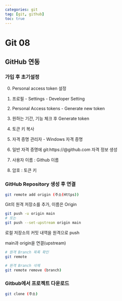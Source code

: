 ```yaml
---
categories: git
tag: [git, github]
toc: true
---
```

# Git 08



## GitHub 연동

### 가입 후 초기설정

0. Personal access token 설정

1.  프로필 -  Settings - Developer Setting

2. Personal Access tokens - Generate new token

3. 원하는 기간, 기능 체크 후 Generate token

4. 토큰 키 복사

5. 자격 증명 관리자 - Windows  자격 증명 

6. 일반 자격 증명에 git:https://@github.com 자격 정보 생성

7. 사용자 이름 : Github 이름

8. 암호 : 토큰 키



### GitHub Repository 생성 후 연결

```bash
git remote add origin (주소(Https))
```

Git의 원격 저장소를 추가, 이름은 Origin

```bash
git push -u origin main
# 또는
git push --set-upstream origin main
```

로컬 저장소의 커밋 내역을 원격으로 push

main과 origin을 연결(upstream)

```bash
# 원격 Branch 목록 확인
git remote
```

```bash
# 원격 Branch 삭제
git remote remove (branch)
```



### Gitbub에서 프로젝트 다운로드

```bash
git clone (주소)
```

